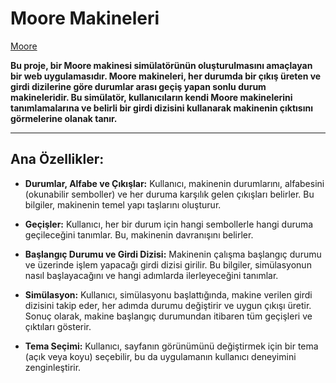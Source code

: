 # **Moore Makineleri**
[Moore](https://dreaxs.github.io/Moore/)

**Bu proje, bir Moore makinesi simülatörünün oluşturulmasını amaçlayan bir web uygulamasıdır. Moore makineleri, her durumda bir çıkış üreten ve girdi dizilerine göre durumlar arası geçiş yapan sonlu durum makineleridir. Bu simülatör, kullanıcıların kendi Moore makinelerini tanımlamalarına ve belirli bir girdi dizisini kullanarak makinenin çıktısını görmelerine olanak tanır.**

---

## Ana Özellikler:

-   **Durumlar, Alfabe ve Çıkışlar:** Kullanıcı, makinenin durumlarını, alfabesini (okunabilir semboller) ve her duruma karşılık gelen çıkışları belirler. Bu bilgiler, makinenin temel yapı taşlarını oluşturur.

-   **Geçişler:** Kullanıcı, her bir durum için hangi sembollerle hangi duruma geçileceğini tanımlar. Bu, makinenin davranışını belirler.

-   **Başlangıç Durumu ve Girdi Dizisi:** Makinenin çalışma başlangıç durumu ve üzerinde işlem yapacağı girdi dizisi girilir. Bu bilgiler, simülasyonun nasıl başlayacağını ve hangi adımlarda ilerleyeceğini tanımlar.

-   **Simülasyon:** Kullanıcı, simülasyonu başlattığında, makine verilen girdi dizisini takip eder, her adımda durumu değiştirir ve uygun çıkışı üretir. Sonuç olarak, makine başlangıç durumundan itibaren tüm geçişleri ve çıktıları gösterir.

-   **Tema Seçimi:** Kullanıcı, sayfanın görünümünü değiştirmek için bir tema (açık veya koyu) seçebilir, bu da uygulamanın kullanıcı deneyimini zenginleştirir.
